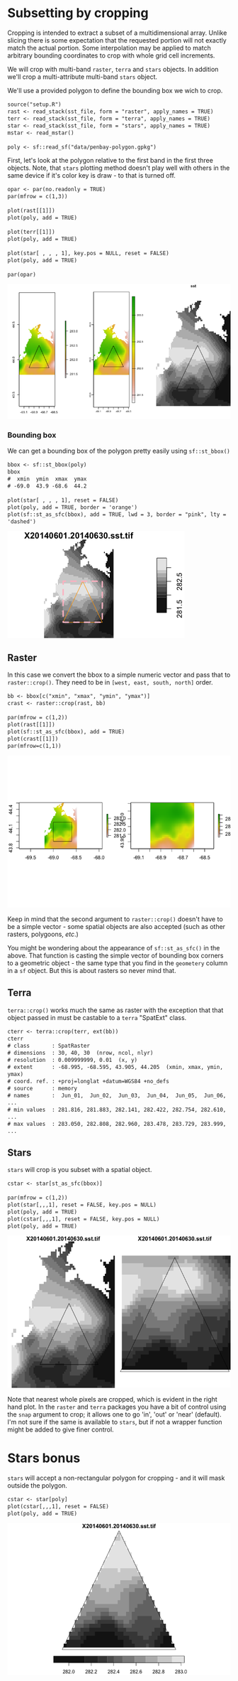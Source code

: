 # Subsetting by cropping

Cropping is intended to extract a subset of a multidimensional array. Unlike slicing there is some expectation that the requested portion will not exactly match the actual portion. Some interpolation may be applied to match arbitrary bounding coordinates to crop with whole grid cell increments.

We will crop with multi-band `raster`, `terra` and `stars` objects. In addition we'll crop a multi-attribute multi-band `stars` object.

We'll use a provided polygon to define the bounding box we wich to crop.

```
source("setup.R")
rast <- read_stack(sst_file, form = "raster", apply_names = TRUE)
terr <- read_stack(sst_file, form = "terra", apply_names = TRUE)
star <- read_stack(sst_file, form = "stars", apply_names = TRUE)
mstar <- read_mstar()

poly <- sf::read_sf("data/penbay-polygon.gpkg")
```

First, let's look at the polygon relative to the first band in the first three objects. Note, that `stars` plotting method doesn't play well with others in the same device if it's color key is draw - to that is turned off.

```
opar <- par(no.readonly = TRUE)
par(mfrow = c(1,3))

plot(rast[[1]])
plot(poly, add = TRUE)

plot(terr[[1]])
plot(poly, add = TRUE)

plot(star[ , , , 1], key.pos = NULL, reset = FALSE)
plot(poly, add = TRUE)

par(opar)
```
![three-with-polygon](images/three-with-polygon.png)


### Bounding box

We can get a bounding box of the polygon pretty easily using `sf::st_bbox()`

```
bbox <- sf::st_bbox(poly)
bbox
#  xmin  ymin  xmax  ymax 
# -69.0  43.9 -68.6  44.2 

plot(star[ , , , 1], reset = FALSE)
plot(poly, add = TRUE, border = 'orange')
plot(sf::st_as_sfc(bbox), add = TRUE, lwd = 3, border = "pink", lty = 'dashed')
```
![star-polygon-bbox](images/star-polygon-bbox.png)


## Raster 

In this case we convert the bbox to a simple numeric vector and pass that to `raster::crop()`. They need to be in `[west, east, south, north]` order.

```
bb <- bbox[c("xmin", "xmax", "ymin", "ymax")]
crast <- raster::crop(rast, bb)

par(mfrow = c(1,2))
plot(rast[[1]])
plot(sf::st_as_sfc(bbox), add = TRUE)
plot(crast[[1]])
par(mfrow=c(1,1))
```
![raster-cropped](images/raster-cropped.png)

Keep in mind that the second argument to `raster::crop()` doesn't have to be a simple vector - some spatial objects are also accepted (such as other rasters, polygoons, *etc*.)

You might be wondering about the appearance of `sf::st_as_sfc()` in the above.  That function is casting the simple vector of bounding box corners to a geometric object - the same type that you find in the `geometery` column in a `sf` object.  But this is about rasters so never mind that.

## Terra

`terra::crop()` works much the same as raster with the exception that that object passed in must be castable to a `terra` "SpatExt" class.

```
cterr <- terra::crop(terr, ext(bb))
cterr
# class       : SpatRaster 
# dimensions  : 30, 40, 30  (nrow, ncol, nlyr)
# resolution  : 0.009999999, 0.01  (x, y)
# extent      : -68.995, -68.595, 43.905, 44.205  (xmin, xmax, ymin, ymax)
# coord. ref. : +proj=longlat +datum=WGS84 +no_defs 
# source      : memory 
# names       :  Jun_01,  Jun_02,  Jun_03,  Jun_04,  Jun_05,  Jun_06, ... 
# min values  : 281.816, 281.883, 282.141, 282.422, 282.754, 282.610, ... 
# max values  : 283.050, 282.808, 282.960, 283.478, 283.729, 283.999, ... 
```

## Stars

`stars` will crop is you subset with a spatial object.  

```
cstar <- star[st_as_sfc(bbox)]

par(mfrow = c(1,2))
plot(star[,,,1], reset = FALSE, key.pos = NULL)
plot(poly, add = TRUE)
plot(cstar[,,,1], reset = FALSE, key.pos = NULL)
plot(poly, add = TRUE)
```
![stars-cropped](images/stars-cropped.png)

Note that nearest whole pixels are cropped, which is evident in the right hand plot. In the `raster` and `terra` packages you have a bit of control using the `snap` argument to crop; it allows one to go 'in', 'out' or 'near' (default). I'm not sure if the same is available to `stars`, but if not a wrapper function might be added to give finer control.

# Stars bonus

`stars` will accept a non-rectangular polygon for cropping - and it will mask outside the polygon.

```
cstar <- star[poly]
plot(cstar[,,,1], reset = FALSE)
plot(poly, add = TRUE)
```
![stars-polygon-ropped](images/stars-polygon-cropped.png)